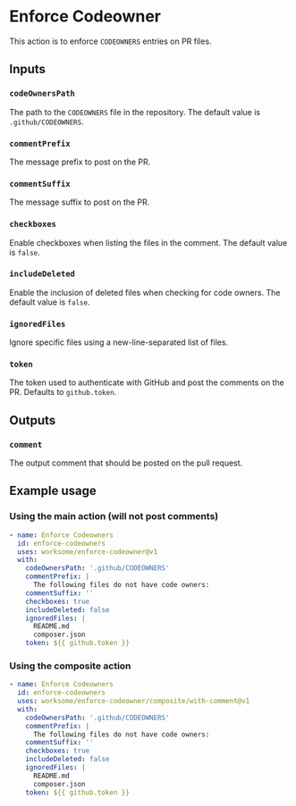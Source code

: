 # Enforce Codeowner

This action is to enforce `CODEOWNERS` entries on PR files.

## Inputs

### `codeOwnersPath`

The path to the `CODEOWNERS` file in the repository. The default value is `.github/CODEOWNERS`.

### `commentPrefix`

The message prefix to post on the PR.

### `commentSuffix`

The message suffix to post on the PR.

### `checkboxes`

Enable checkboxes when listing the files in the comment. The default value is `false`.

### `includeDeleted`

Enable the inclusion of deleted files when checking for code owners. The default value is `false`.

### `ignoredFiles`

Ignore specific files using a new-line-separated list of files.

### `token`

The token used to authenticate with GitHub and post the comments on the PR. Defaults to `github.token`.

## Outputs

### `comment`

The output comment that should be posted on the pull request.

## Example usage

### Using the main action (will not post comments)

```yaml
- name: Enforce Codeowners
  id: enforce-codeowners
  uses: worksome/enforce-codeowner@v1
  with:
    codeOwnersPath: '.github/CODEOWNERS'
    commentPrefix: |
      The following files do not have code owners:
    commentSuffix: ''
    checkboxes: true
    includeDeleted: false
    ignoredFiles: |
      README.md
      composer.json
    token: ${{ github.token }}
```

### Using the composite action

```yaml
- name: Enforce Codeowners
  id: enforce-codeowners
  uses: worksome/enforce-codeowner/composite/with-comment@v1
  with:
    codeOwnersPath: '.github/CODEOWNERS'
    commentPrefix: |
      The following files do not have code owners:
    commentSuffix: ''
    checkboxes: true
    includeDeleted: false
    ignoredFiles: |
      README.md
      composer.json
    token: ${{ github.token }}
```
